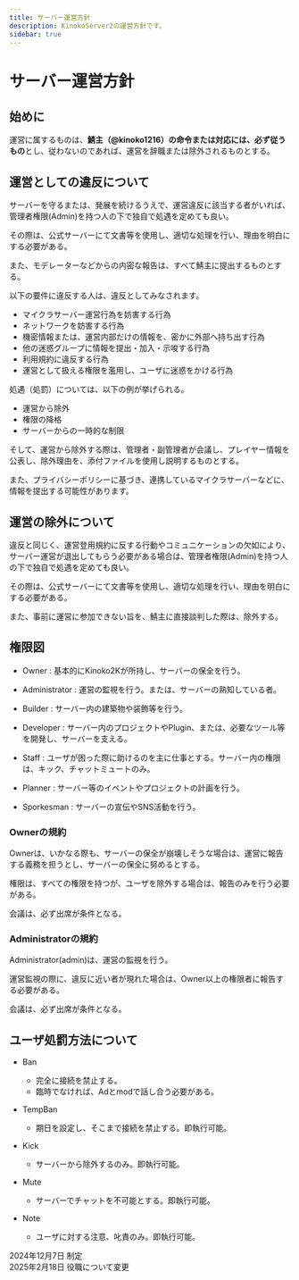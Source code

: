 ```yaml
---
title: サーバー運営方針
description: KinokoServer2の運営方針です。
sidebar: true
---
```

# サーバー運営方針

## 始めに
運営に属するものは、**鯖主（@kinoko1216）の命令または対応には、必ず従うもの**とし、従わないのであれば、運営を辞職または除外されるものとする。

## 運営としての違反について
サーバーを守るまたは、発展を続けるうえで、運営違反に該当する者がいれば、管理者権限(Admin)を持つ人の下で独自で処遇を定めても良い。

その際は、公式サーバーにて文書等を使用し、適切な処理を行い、理由を明白にする必要がある。

また、モデレーターなどからの内密な報告は、すべて鯖主に提出するものとする。

以下の要件に違反する人は、違反としてみなされます。

- マイクラサーバー運営行為を妨害する行為
- ネットワークを妨害する行為
- 機密情報または、運営内部だけの情報を、密かに外部へ持ち出す行為
- 他の迷惑グループに情報を提出・加入・示唆する行為
- 利用規約に違反する行為
- 運営として扱える権限を濫用し、ユーザに迷惑をかける行為

処遇（処罰）については、以下の例が挙げられる。

- 運営から除外
- 権限の降格
- サーバーからの一時的な制限

そして、運営から除外する際は、管理者・副管理者が会議し、プレイヤー情報を公表し、除外理由を、添付ファイルを使用し説明するものとする。

また、プライバシーポリシーに基づき、連携しているマイクラサーバーなどに、情報を提出する可能性があります。

## 運営の除外について
違反と同じく、運営登用規約に反する行動やコミュニケーションの欠如により、サーバー運営が退出してもらう必要がある場合は、管理者権限(Admin)を持つ人の下で独自で処遇を定めても良い。

その際は、公式サーバーにて文書等を使用し、適切な処理を行い、理由を明白にする必要がある。

また、事前に運営に参加できない旨を、鯖主に直接談判した際は、除外する。

## 権限図
- Owner : 基本的にKinoko2Kが所持し、サーバーの保全を行う。

- Administrator : 運営の監視を行う。または、サーバーの熟知している者。

- Builder : サーバー内の建築物や装飾等を行う。

- Developer : サーバー内のプロジェクトやPlugin、または、必要なツール等を開発し、サーバーを支える。

- Staff : ユーザが困った際に助けるのを主に仕事とする。サーバー内の権限は、キック、チャットミュートのみ。

- Planner : サーバー等のイベントやプロジェクトの計画を行う。

- Sporkesman : サーバーの宣伝やSNS活動を行う。

### Ownerの規約
Ownerは、いかなる際も、サーバーの保全が崩壊しそうな場合は、運営に報告する義務を担うとし、サーバーの保全に努めるとする。

権限は、すべての権限を持つが、ユーザを除外する場合は、報告のみを行う必要がある。

会議は、必ず出席が条件となる。

### Administratorの規約
Administrator(admin)は、運営の監視を行う。

運営監視の際に、違反に近い者が現れた場合は、Owner以上の権限者に報告する必要がある。

会議は、必ず出席が条件となる。

## ユーザ処罰方法について
- Ban
    - 完全に接続を禁止する。
    - 臨時でなければ、Adとmodで話し合う必要がある。

- TempBan
    - 期日を設定し、そこまで接続を禁止する。即執行可能。

- Kick
    - サーバーから除外するのみ。即執行可能。

- Mute
    - サーバーでチャットを不可能とする。即執行可能。

- Note
    - ユーザに対する注意、叱責のみ。即執行可能。

2024年12月7日 制定<br>
2025年2月18日 役職について変更